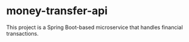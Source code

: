 # money-transfer-api
This project is a Spring Boot-based microservice that handles financial transactions.
